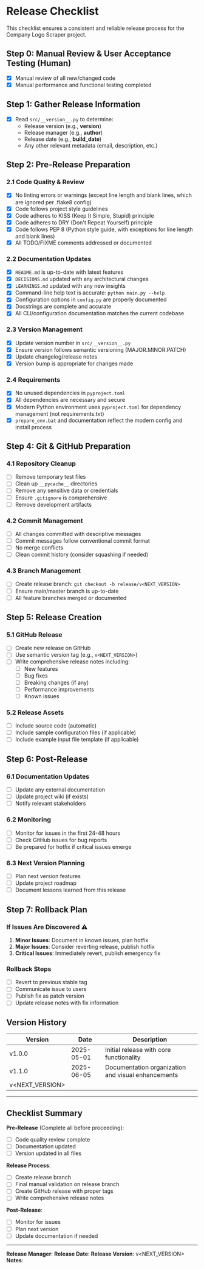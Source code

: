 # Release Checklist

This checklist ensures a consistent and reliable release process for the Company Logo Scraper project.

## Step 0: Manual Review & User Acceptance Testing (Human)
- [x] Manual review of all new/changed code
- [x] Manual performance and functional testing completed

## Step 1: Gather Release Information
- [x] Read `src/__version__.py` to determine:
    - Release version (e.g., __version__)
    - Release manager (e.g., __author__)
    - Release date (e.g., __build_date__)
    - Any other relevant metadata (email, description, etc.)

## Step 2: Pre-Release Preparation

### 2.1 Code Quality & Review
- [x] No linting errors or warnings (except line length and blank lines, which are ignored per .flake8 config)
- [x] Code follows project style guidelines
- [x] Code adheres to KISS (Keep It Simple, Stupid) principle
- [x] Code adheres to DRY (Don't Repeat Yourself) principle
- [x] Code follows PEP 8 (Python style guide, with exceptions for line length and blank lines)
- [x] All TODO/FIXME comments addressed or documented

### 2.2 Documentation Updates
- [x] `README.md` is up-to-date with latest features
- [x] `DECISIONS.md` updated with any architectural changes
- [x] `LEARNINGS.md` updated with any new insights
- [x] Command-line help text is accurate: `python main.py --help`
- [x] Configuration options in `config.py` are properly documented
- [x] Docstrings are complete and accurate
- [x] All CLI/configuration documentation matches the current codebase

### 2.3 Version Management
- [x] Update version number in `src/__version__.py`
- [x] Ensure version follows semantic versioning (MAJOR.MINOR.PATCH)
- [x] Update changelog/release notes
- [x] Version bump is appropriate for changes made

### 2.4 Requirements
- [x] No unused dependencies in `pyproject.toml`
- [x] All dependencies are necessary and secure
- [x] Modern Python environment uses `pyproject.toml` for dependency management (not requirements.txt)
- [x] `prepare_env.bat` and documentation reflect the modern config and install process

## Step 4: Git & GitHub Preparation

### 4.1 Repository Cleanup
- [ ] Remove temporary test files
- [ ] Clean up `__pycache__` directories
- [ ] Remove any sensitive data or credentials
- [ ] Ensure `.gitignore` is comprehensive
- [ ] Remove development artifacts

### 4.2 Commit Management
- [ ] All changes committed with descriptive messages
- [ ] Commit messages follow conventional commit format
- [ ] No merge conflicts
- [ ] Clean commit history (consider squashing if needed)

### 4.3 Branch Management
- [ ] Create release branch: `git checkout -b release/v<NEXT_VERSION>`
- [ ] Ensure main/master branch is up-to-date
- [ ] All feature branches merged or documented

## Step 5: Release Creation

### 5.1 GitHub Release
- [ ] Create new release on GitHub
- [ ] Use semantic version tag (e.g., `v<NEXT_VERSION>`)
- [ ] Write comprehensive release notes including:
  - [ ] New features
  - [ ] Bug fixes
  - [ ] Breaking changes (if any)
  - [ ] Performance improvements
  - [ ] Known issues

### 5.2 Release Assets
- [ ] Include source code (automatic)
- [ ] Include sample configuration files (if applicable)
- [ ] Include example input file template (if applicable)

## Step 6: Post-Release

### 6.1 Documentation Updates
- [ ] Update any external documentation
- [ ] Update project wiki (if exists)
- [ ] Notify relevant stakeholders

### 6.2 Monitoring
- [ ] Monitor for issues in the first 24-48 hours
- [ ] Check GitHub issues for bug reports
- [ ] Be prepared for hotfix if critical issues emerge

### 6.3 Next Version Planning
- [ ] Plan next version features
- [ ] Update project roadmap
- [ ] Document lessons learned from this release

## Step 7: Rollback Plan

### If Issues Are Discovered ⚠️
1. **Minor Issues**: Document in known issues, plan hotfix
2. **Major Issues**: Consider reverting release, publish hotfix
3. **Critical Issues**: Immediately revert, publish emergency fix

### Rollback Steps
- [ ] Revert to previous stable tag
- [ ] Communicate issue to users
- [ ] Publish fix as patch version
- [ ] Update release notes with fix information

## Version History

| Version | Date | Description |
|---------|------|-------------|
| v1.0.0  | 2025-05-01 | Initial release with core functionality |
| v1.1.0  | 2025-06-05 | Documentation organization and visual enhancements |
| v<NEXT_VERSION> | <YYYY-MM-DD> | <Description for next release> |

---

## Checklist Summary

**Pre-Release** (Complete all before proceeding):
- [ ] Code quality review complete
- [ ] Documentation updated
- [ ] Version updated in all files

**Release Process**:
- [ ] Create release branch
- [ ] Final manual validation on release branch
- [ ] Create GitHub release with proper tags
- [ ] Write comprehensive release notes

**Post-Release**:
- [ ] Monitor for issues
- [ ] Plan next version
- [ ] Update documentation if needed

---

**Release Manager**: <Your Name>
**Release Date**: <YYYY-MM-DD>
**Release Version**: v<NEXT_VERSION>
**Notes**: <Summary of this release>
